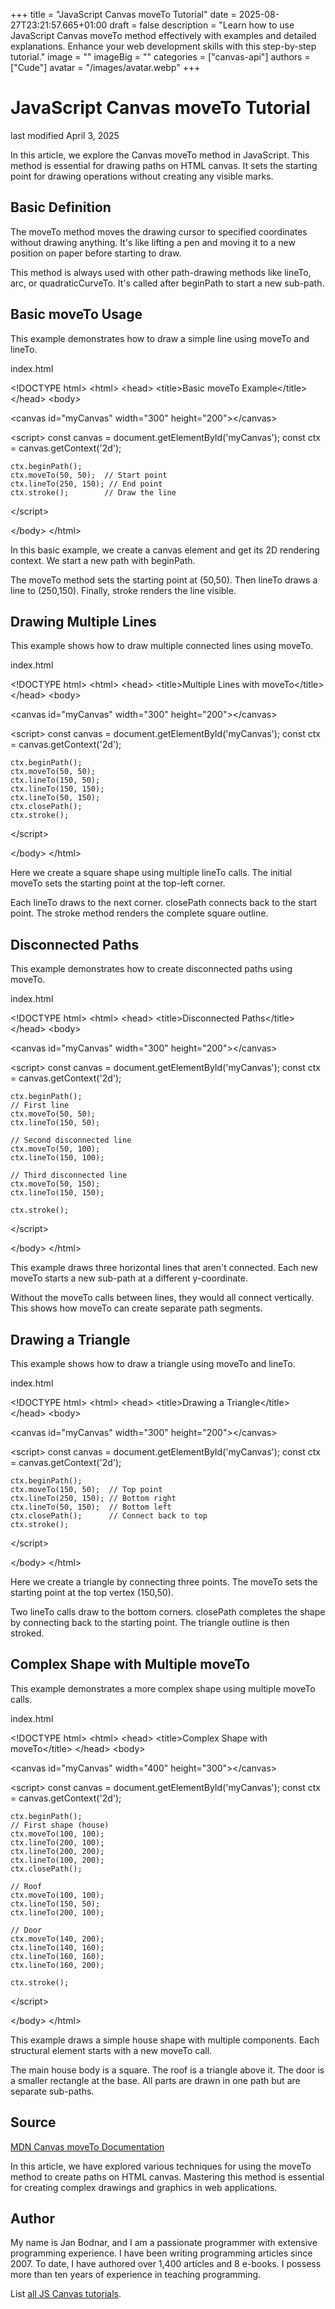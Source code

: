 +++
title = "JavaScript Canvas moveTo Tutorial"
date = 2025-08-27T23:21:57.665+01:00
draft = false
description = "Learn how to use JavaScript Canvas moveTo method effectively with examples and detailed explanations. Enhance your web development skills with this step-by-step tutorial."
image = ""
imageBig = ""
categories = ["canvas-api"]
authors = ["Cude"]
avatar = "/images/avatar.webp"
+++

# JavaScript Canvas moveTo Tutorial

last modified April 3, 2025

In this article, we explore the Canvas moveTo method in JavaScript. This
method is essential for drawing paths on HTML canvas. It sets the starting
point for drawing operations without creating any visible marks.

## Basic Definition

The moveTo method moves the drawing cursor to specified coordinates
without drawing anything. It's like lifting a pen and moving it to a new
position on paper before starting to draw.

This method is always used with other path-drawing methods like lineTo,
arc, or quadraticCurveTo. It's called after
beginPath to start a new sub-path.

## Basic moveTo Usage

This example demonstrates how to draw a simple line using moveTo and lineTo.

index.html
    

&lt;!DOCTYPE html&gt;
&lt;html&gt;
&lt;head&gt;
    &lt;title&gt;Basic moveTo Example&lt;/title&gt;
&lt;/head&gt;
&lt;body&gt;

&lt;canvas id="myCanvas" width="300" height="200"&gt;&lt;/canvas&gt;

&lt;script&gt;
    const canvas = document.getElementById('myCanvas');
    const ctx = canvas.getContext('2d');
    
    ctx.beginPath();
    ctx.moveTo(50, 50);  // Start point
    ctx.lineTo(250, 150); // End point
    ctx.stroke();        // Draw the line
&lt;/script&gt;

&lt;/body&gt;
&lt;/html&gt;

In this basic example, we create a canvas element and get its 2D rendering
context. We start a new path with beginPath.

The moveTo method sets the starting point at (50,50). Then
lineTo draws a line to (250,150). Finally, stroke
renders the line visible.

## Drawing Multiple Lines

This example shows how to draw multiple connected lines using moveTo.

index.html
    

&lt;!DOCTYPE html&gt;
&lt;html&gt;
&lt;head&gt;
    &lt;title&gt;Multiple Lines with moveTo&lt;/title&gt;
&lt;/head&gt;
&lt;body&gt;

&lt;canvas id="myCanvas" width="300" height="200"&gt;&lt;/canvas&gt;

&lt;script&gt;
    const canvas = document.getElementById('myCanvas');
    const ctx = canvas.getContext('2d');
    
    ctx.beginPath();
    ctx.moveTo(50, 50);
    ctx.lineTo(150, 50);
    ctx.lineTo(150, 150);
    ctx.lineTo(50, 150);
    ctx.closePath();
    ctx.stroke();
&lt;/script&gt;

&lt;/body&gt;
&lt;/html&gt;

Here we create a square shape using multiple lineTo calls. The initial
moveTo sets the starting point at the top-left corner.

Each lineTo draws to the next corner. closePath
connects back to the start point. The stroke method renders
the complete square outline.

## Disconnected Paths

This example demonstrates how to create disconnected paths using moveTo.

index.html
    

&lt;!DOCTYPE html&gt;
&lt;html&gt;
&lt;head&gt;
    &lt;title&gt;Disconnected Paths&lt;/title&gt;
&lt;/head&gt;
&lt;body&gt;

&lt;canvas id="myCanvas" width="300" height="200"&gt;&lt;/canvas&gt;

&lt;script&gt;
    const canvas = document.getElementById('myCanvas');
    const ctx = canvas.getContext('2d');
    
    ctx.beginPath();
    // First line
    ctx.moveTo(50, 50);
    ctx.lineTo(150, 50);
    
    // Second disconnected line
    ctx.moveTo(50, 100);
    ctx.lineTo(150, 100);
    
    // Third disconnected line
    ctx.moveTo(50, 150);
    ctx.lineTo(150, 150);
    
    ctx.stroke();
&lt;/script&gt;

&lt;/body&gt;
&lt;/html&gt;

This example draws three horizontal lines that aren't connected. Each new
moveTo starts a new sub-path at a different y-coordinate.

Without the moveTo calls between lines, they would all connect
vertically. This shows how moveTo can create separate path segments.

## Drawing a Triangle

This example shows how to draw a triangle using moveTo and lineTo.

index.html
    

&lt;!DOCTYPE html&gt;
&lt;html&gt;
&lt;head&gt;
    &lt;title&gt;Drawing a Triangle&lt;/title&gt;
&lt;/head&gt;
&lt;body&gt;

&lt;canvas id="myCanvas" width="300" height="200"&gt;&lt;/canvas&gt;

&lt;script&gt;
    const canvas = document.getElementById('myCanvas');
    const ctx = canvas.getContext('2d');
    
    ctx.beginPath();
    ctx.moveTo(150, 50);  // Top point
    ctx.lineTo(250, 150); // Bottom right
    ctx.lineTo(50, 150);  // Bottom left
    ctx.closePath();      // Connect back to top
    ctx.stroke();
&lt;/script&gt;

&lt;/body&gt;
&lt;/html&gt;

Here we create a triangle by connecting three points. The moveTo
sets the starting point at the top vertex (150,50).

Two lineTo calls draw to the bottom corners. closePath
completes the shape by connecting back to the starting point. The triangle
outline is then stroked.

## Complex Shape with Multiple moveTo

This example demonstrates a more complex shape using multiple moveTo calls.

index.html
    

&lt;!DOCTYPE html&gt;
&lt;html&gt;
&lt;head&gt;
    &lt;title&gt;Complex Shape with moveTo&lt;/title&gt;
&lt;/head&gt;
&lt;body&gt;

&lt;canvas id="myCanvas" width="400" height="300"&gt;&lt;/canvas&gt;

&lt;script&gt;
    const canvas = document.getElementById('myCanvas');
    const ctx = canvas.getContext('2d');
    
    ctx.beginPath();
    // First shape (house)
    ctx.moveTo(100, 100);
    ctx.lineTo(200, 100);
    ctx.lineTo(200, 200);
    ctx.lineTo(100, 200);
    ctx.closePath();
    
    // Roof
    ctx.moveTo(100, 100);
    ctx.lineTo(150, 50);
    ctx.lineTo(200, 100);
    
    // Door
    ctx.moveTo(140, 200);
    ctx.lineTo(140, 160);
    ctx.lineTo(160, 160);
    ctx.lineTo(160, 200);
    
    ctx.stroke();
&lt;/script&gt;

&lt;/body&gt;
&lt;/html&gt;

This example draws a simple house shape with multiple components. Each
structural element starts with a new moveTo call.

The main house body is a square. The roof is a triangle above it. The door
is a smaller rectangle at the base. All parts are drawn in one path but
are separate sub-paths.

## Source

[MDN Canvas moveTo Documentation](https://developer.mozilla.org/en-US/docs/Web/API/CanvasRenderingContext2D/moveTo)

In this article, we have explored various techniques for using the moveTo
method to create paths on HTML canvas. Mastering this method is essential
for creating complex drawings and graphics in web applications.

## Author

My name is Jan Bodnar, and I am a passionate programmer with extensive
programming experience. I have been writing programming articles since 2007.
To date, I have authored over 1,400 articles and 8 e-books. I possess more
than ten years of experience in teaching programming.

List [all JS Canvas tutorials](/all/#canvas).